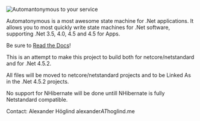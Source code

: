 ![Automantonymous to your service](https://raw.github.com/haf/Automatonymous/welcome_robot/doc/img/Automatonymous.gif)

Automatonymous is a most awesome state machine for .Net applications. It allows you to most quickly write state machines for .Net software, supporting .Net 3.5, 4.0, 4.5 and 4.5 for Apps.

Be sure to [Read the Docs](http://automatonymous.readthedocs.org/en/latest/configuration/quickstart.html)!


This is an attempt to make this project to build both for netcore/netstandard and for .Net 4.5.2.

All files will be moved to netcore/netstandard projects and to be Linked As in the .Net 4.5.2 projects.

No support for NHibernate will be done untill NHibernate is fully Netstandard compatible.

Contact:
Alexander Höglind
alexander*AT*hoglind.me
